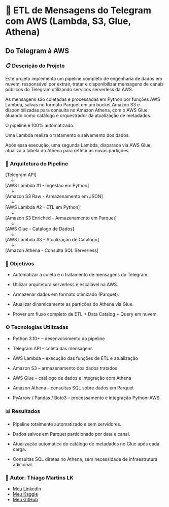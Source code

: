 # 💬 ETL de Mensagens do Telegram com AWS (Lambda, S3, Glue, Athena)
## Do Telegram à AWS

### 📋 Descrição do Projeto

Este projeto implementa um pipeline completo de engenharia de dados em nuvem, responsável por extrair, tratar e disponibilizar mensagens de canais públicos do Telegram utilizando serviços serverless da AWS.

As mensagens são coletadas e processadas em Python por funções AWS Lambda, salvas no formato Parquet em um bucket Amazon S3 e disponibilizadas para consulta no Amazon Athena, com o AWS Glue atuando como catálogo e orquestrador da atualização de metadados.

O pipeline é 100% automatizado:

Uma Lambda realiza o tratamento e salvamento dos dados.

Após essa execução, uma segunda Lambda, disparada via AWS Glue, atualiza a tabela do Athena para refletir as novas partições.

### 🧠 Arquitetura do Pipeline  
[Telegram API]   
&emsp;     ↓  
[AWS Lambda #1 - Ingestão em Python]  
&emsp;     ↓  
[Amazon S3 Raw - Armazenamento em JSON]  
&emsp;     ↓  
[AWS Lambda #2 - ETL em Python]  
&emsp;     ↓  
[Amazon S3 Enriched - Armazenamento em Parquet]   
&emsp;     ↓  
[AWS Glue - Catálogo de Dados]   
&emsp;     ↓  
[AWS Lambda #3 - Atualização de Catálogo]  
&emsp;     ↓    
[Amazon Athena - Consulta SQL Serverless]    

### 🎯 Objetivos

- Automatizar a coleta e o tratamento de mensagens do Telegram.

- Utilizar arquitetura serverless e escalável na AWS.

- Armazenar dados em formato otimizado (Parquet).

- Atualizar dinamicamente as partições do Athena via Glue.

- Prover um fluxo completo de ETL + Data Catalog + Query em nuvem.

### ⚙️ Tecnologias Utilizadas

- Python 3.10+ – desenvolvimento do pipeline

- Telegram API – coleta das mensagens

- AWS Lambda – execução das funções de ETL e atualização

- Amazon S3 – armazenamento dos dados tratados

- AWS Glue – catálogo de dados e integração com Athena

- Amazon Athena – consultas SQL sobre dados em Parquet

- PyArrow / Pandas / Boto3 – processamento e integração Python–AWS

### 📊 Resultados

- Pipeline totalmente automatizado e sem servidores.

- Dados salvos em Parquet particionado por data e canal.

- Atualização automática do catálogo de metadados no Glue após cada carga.

- Consultas SQL diretas no Athena, sem necessidade de infraestrutura adicional.

### 💼 Autor: Thiago Martins LK
- <a href="https://www.linkedin.com/in/thiagomartinslk" target="_blank">Meu LinkedIn</a>
- <a href="https://www.kaggle.com/thiagomartinslk" target="_blank">Meu Kaggle</a>
- <a href="https://github.com/ThiagoMSLK" target="_blank">Meu GitHub</a>

